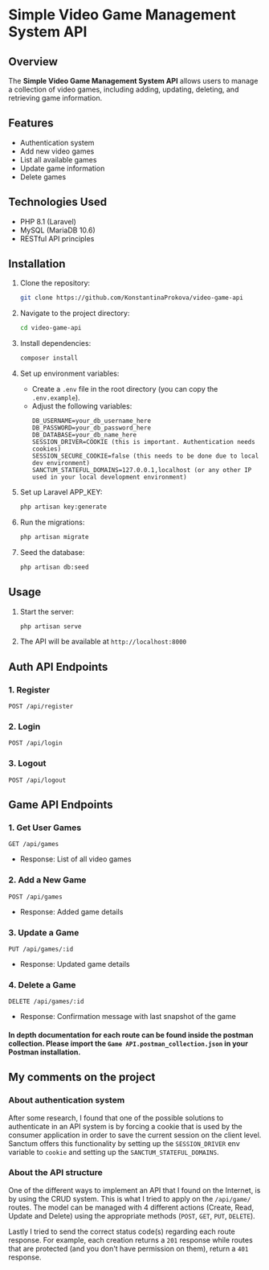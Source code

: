 # Simple Video Game Management System API

## Overview
The **Simple Video Game Management System API** allows users to manage a collection of video games, including adding, updating, deleting, and retrieving game information.

## Features
- Authentication system
- Add new video games
- List all available games
- Update game information
- Delete games

## Technologies Used
- PHP 8.1 (Laravel)
- MySQL (MariaDB 10.6)
- RESTful API principles


## Installation
1. Clone the repository:
   ```sh
   git clone https://github.com/KonstantinaProkova/video-game-api
   ```
2. Navigate to the project directory:
   ```sh
   cd video-game-api
   ```
3. Install dependencies:
   ```sh
   composer install
   ```
4. Set up environment variables:
    - Create a `.env` file in the root directory (you can copy the `.env.example`).
    - Adjust the following variables:
      ```env
      DB_USERNAME=your_db_username_here
      DB_PASSWORD=your_db_password_here
      DB_DATABASE=your_db_name_here
      SESSION_DRIVER=COOKIE (this is important. Authentication needs cookies)
      SESSION_SECURE_COOKIE=false (this needs to be done due to local dev environment)
      SANCTUM_STATEFUL_DOMAINS=127.0.0.1,localhost (or any other IP used in your local development environment)
      ```

5. Set up Laravel APP_KEY:
    ```sh
   php artisan key:generate
    ```

6. Run the migrations:
    ```sh
   php artisan migrate
    ```

7. Seed the database:
   ```sh
   php artisan db:seed
   ```

## Usage
1. Start the server:
   ```sh
   php artisan serve
   ```
2. The API will be available at `http://localhost:8000`



## Auth API Endpoints
### 1. Register
   ```http
   POST /api/register
   ```
### 2. Login
   ```http
   POST /api/login
   ```
### 3. Logout
   ```http
   POST /api/logout
   ```

## Game API Endpoints
### 1. Get User Games
   ```http
   GET /api/games
   ```
- Response: List of all video games

### 2. Add a New Game
   ```http
   POST /api/games
   ```
- Response: Added game details

### 3. Update a Game
   ```http
   PUT /api/games/:id
   ```
- Response: Updated game details

### 4. Delete a Game
   ```http
   DELETE /api/games/:id
   ```
- Response: Confirmation message with last snapshot of the game

#### In depth documentation for each route can be found inside the postman collection. Please import the ```Game API.postman_collection.json``` in your Postman installation.


## My comments on the project

### About authentication system

After some research, I found that one of the possible solutions to authenticate in an API system is by forcing a
cookie that is used by the consumer application in order to save the current session on the client level. Sanctum
offers this functionality by setting up the ``SESSION_DRIVER`` env variable to ``cookie`` and setting up
the ``SANCTUM_STATEFUL_DOMAINS``.

### About the API structure

One of the different ways to implement an API that I found on the Internet, is by using the CRUD system. This is what
I tried to apply on the ```/api/game/``` routes. The model can be managed with 4 different actions (Create, Read, Update
and Delete) using the appropriate methods (``POST``, ``GET``, ``PUT``, ``DELETE``).

Lastly I tried to send the correct status code(s) regarding each route response. For example, each creation returns a ``201``
response while routes that are protected (and you don't have permission on them), return a ``401`` response.
